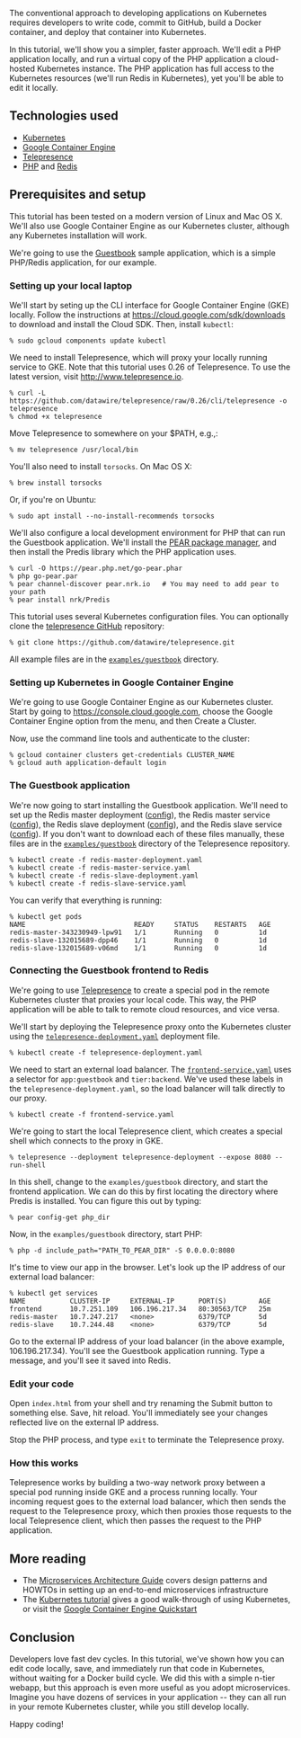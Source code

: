 The conventional approach to developing applications on Kubernetes requires developers to write code, commit to GitHub, build a Docker container, and deploy that container into Kubernetes.

In this tutorial, we'll show you a simpler, faster approach. We'll edit a PHP application locally, and run a virtual copy of the PHP application a cloud-hosted Kubernetes instance. The PHP application has full access to the Kubernetes resources (we'll run Redis in Kubernetes), yet you'll be able to edit it locally.

## Technologies used

* [Kubernetes](https://kubernetes.io)
* [Google Container Engine](https://cloud.google.com/container-engine/)
* [Telepresence](http://www.telepresence.io)
* [PHP](http://www.php.net/) and [Redis](https://redis.io/)

## Prerequisites and setup

This tutorial has been tested on a modern version of Linux and Mac OS X. We'll also use Google Container Engine as our Kubernetes cluster, although any Kubernetes installation will work.

We're going to use the [Guestbook](https://cloud.google.com/container-engine/docs/tutorials/guestbook) sample application, which is a simple PHP/Redis application, for our example.

### Setting up your local laptop

We'll start by seting up the CLI interface for Google Container Engine (GKE) locally. Follow the instructions at https://cloud.google.com/sdk/downloads to download and install the Cloud SDK. Then, install `kubectl`:

```
% sudo gcloud components update kubectl
```

We need to install Telepresence, which will proxy your locally running service to GKE. Note that this tutorial uses 0.26 of Telepresence. To use the latest version, visit http://www.telepresence.io.

```
% curl -L https://github.com/datawire/telepresence/raw/0.26/cli/telepresence -o telepresence
% chmod +x telepresence
```

Move Telepresence to somewhere on your $PATH, e.g.,:

```
% mv telepresence /usr/local/bin
```


You'll also need to install `torsocks`. On Mac OS X:

```
% brew install torsocks
```

Or, if you're on Ubuntu:

```
% sudo apt install --no-install-recommends torsocks
```

We'll also configure a local development environment for PHP that can run the Guestbook application. We'll install the [PEAR package manager](https://pear.php.net/manual/en/installation.getting.php), and then install the Predis library which the PHP application uses.

```
% curl -O https://pear.php.net/go-pear.phar
% php go-pear.par
% pear channel-discover pear.nrk.io   # You may need to add pear to your path
% pear install nrk/Predis
```

This tutorial uses several Kubernetes configuration files. You can optionally clone the [telepresence GitHub](https://github.com/datawire/telepresence/) repository:

```
% git clone https://github.com/datawire/telepresence.git
```

All example files are in the [`examples/guestbook`](https://github.com/datawire/telepresence/tree/master/examples/guestbook) directory.

### Setting up Kubernetes in Google Container Engine

We're going to use Google Container Engine as our Kubernetes cluster. Start by going to https://console.cloud.google.com, choose the Google Container Engine option from the menu, and then Create a Cluster.

Now, use the command line tools and authenticate to the cluster:

```
% gcloud container clusters get-credentials CLUSTER_NAME
% gcloud auth application-default login
```

### The Guestbook application

We're now going to start installing the Guestbook application. We'll need to set up the Redis master deployment ([config](https://github.com/datawire/telepresence/blob/master/examples/guestbook/redis-master-deployment.yaml)), the Redis master service ([config](https://github.com/datawire/telepresence/blob/master/examples/guestbook/redis-master-service.yaml)), the Redis slave deployment ([config](https://github.com/datawire/telepresence/blob/master/examples/guestbook/redis-slave-deployment.yaml)), and the Redis slave service ([config](https://github.com/datawire/telepresence/blob/master/examples/guestbook/redis-slave-service.yaml)). If you don't want to download each of these files manually, these files are in the [`examples/guestbook`](https://github.com/datawire/telepresence/tree/master/examples/guestbook) directory of the Telepresence repository.

```
% kubectl create -f redis-master-deployment.yaml
% kubectl create -f redis-master-service.yaml
% kubectl create -f redis-slave-deployment.yaml
% kubectl create -f redis-slave-service.yaml
```

You can verify that everything is running:

```
% kubectl get pods
NAME                           READY     STATUS    RESTARTS   AGE
redis-master-343230949-lpw91   1/1       Running   0          1d
redis-slave-132015689-dpp46    1/1       Running   0          1d
redis-slave-132015689-v06md    1/1       Running   0          1d
```

### Connecting the Guestbook frontend to Redis

We're going to use [Telepresence](http://www.telepresence.io) to create a special pod in the remote Kubernetes cluster that proxies your local code. This way, the PHP application will be able to talk to remote cloud resources, and vice versa.

We'll start by deploying the Telepresence proxy onto the Kubernetes cluster using the [`telepresence-deployment.yaml`](https://github.com/datawire/telepresence/blob/master/examples/guestbook/telepresence-deployment.yaml) deployment file.

```
% kubectl create -f telepresence-deployment.yaml
```

We need to start an external load balancer. The [`frontend-service.yaml`](https://github.com/datawire/telepresence/blob/master/examples/guestbook/frontend-service.yaml) uses a selector for `app:guestbook` and `tier:backend`. We've used these labels in the `telepresence-deployment.yaml`, so the load balancer will talk directly to our proxy.

```
% kubectl create -f frontend-service.yaml
```

We're going to start the local Telepresence client, which creates a special shell which connects to the proxy in GKE.

```
% telepresence --deployment telepresence-deployment --expose 8080 --run-shell
```

In this shell, change to the `examples/guestbook` directory, and start the frontend application. We can do this by first locating the directory where Predis is installed. You can figure this out by typing:

```
% pear config-get php_dir
```

Now, in the `examples/guestbook` directory, start PHP:

```
% php -d include_path="PATH_TO_PEAR_DIR" -S 0.0.0.0:8080
```

It's time to view our app in the browser. Let's look up the IP address of our external load balancer:

```
% kubectl get services
NAME           CLUSTER-IP     EXTERNAL-IP      PORT(S)        AGE
frontend       10.7.251.109   106.196.217.34   80:30563/TCP   25m
redis-master   10.7.247.217   <none>           6379/TCP       5d
redis-slave    10.7.244.48    <none>           6379/TCP       5d
```

Go to the external IP address of your load balancer (in the above example, 106.196.217.34). You'll see the Guestbook application running. Type a message, and you'll see it saved into Redis.

### Edit your code

Open `index.html` from your shell and try renaming the Submit button to something else. Save, hit reload. You'll immediately see your changes reflected live on the external IP address.

Stop the PHP process, and type `exit` to terminate the Telepresence proxy.

### How this works

Telepresence works by building a two-way network proxy between a special pod running inside GKE and a process running locally. Your incoming request goes to the external load balancer, which then sends the request to the Telepresence proxy, which then proxies those requests to the local Telepresence client, which then passes the request to the PHP application.

## More reading

* The [Microservices Architecture Guide](https://www.datawire.io/guide) covers design patterns and HOWTOs in setting up an end-to-end microservices infrastructure
* The [Kubernetes tutorial](https://kubernetes.io/docs/tutorials/kubernetes-basics/) gives a good walk-through of using Kubernetes, or visit the [Google Container Engine Quickstart](https://cloud.google.com/container-engine/docs/quickstart)

## Conclusion

Developers love fast dev cycles. In this tutorial, we've shown how you can edit code locally, save, and immediately run that code in Kubernetes, without waiting for a Docker build cycle. We did this with a simple n-tier webapp, but this approach is even more useful as you adopt microservices. Imagine you have dozens of services in your application -- they can all run in your remote Kubernetes cluster, while you still develop locally.

Happy coding!
